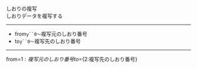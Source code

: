 しおりの複写  
しおりデータを複写する

***
- from`y``0〜`複写元のしおり番号
- to`y``0〜`複写先のしおり番号

***
from=${1:複写元のしおり番号} to=${2:複写先のしおり番号}
